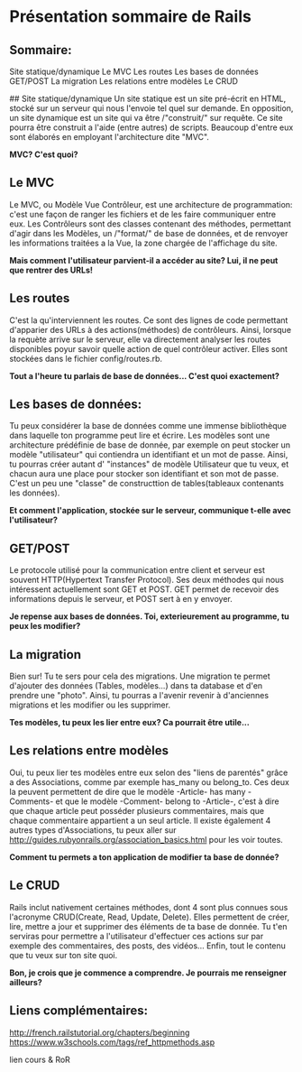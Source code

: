 # Présentation sommaire de Rails

## Sommaire:
Site statique/dynamique
Le MVC
Les routes
Les bases de données
GET/POST
La migration
Les relations entre modèles
Le CRUD

## Site statique/dynamique
Un site statique est un site pré-écrit en HTML, stocké sur un serveur qui nous l'envoie tel quel sur demande. En opposition, un site dynamique est un site qui va être /"construit/" sur requête. Ce site pourra être construit a l'aide (entre autres) de scripts. Beaucoup d'entre eux sont élaborés en employant l'architecture dite "MVC".

**__MVC? C'est quoi?__**

## Le MVC
Le MVC, ou Modèle Vue Contrôleur, est une architecture de programmation: c'est une façon de ranger les fichiers et de les faire communiquer entre eux. Les Contrôleurs sont des classes contenant des méthodes, permettant d'agir dans les Modèles, un /"format/" de base de données, et de renvoyer les informations traitées a la Vue, la zone chargée de l'affichage du site.

**__Mais comment l'utilisateur parvient-il a accéder au site? Lui, il ne peut que rentrer des URLs!__**

## Les routes
C'est la qu'interviennent les routes. Ce sont des lignes de code permettant d'apparier des URLs à des actions(méthodes) de contrôleurs. Ainsi, lorsque la requète arrive sur le serveur, elle va directement analyser les routes disponibles poyur savoir quelle action de quel contrôleur activer. Elles sont stockées dans le fichier config/routes.rb.

**__Tout a l'heure tu parlais de base de données... C'est quoi exactement?__**

## Les bases de données:
Tu peux considérer la base de données comme une immense bibliothèque dans laquelle ton programme peut lire et écrire. Les modèles sont une architecture prédéfinie de base de donnée, par exemple on peut stocker un modèle \"utilisateur\" qui contiendra un identifiant et un mot de passe. Ainsi, tu pourras créer autant d' \"instances\" de modèle Utilisateur que tu veux, et chacun aura une place pour stocker son identifiant et son mot de passe. C'est un peu une \"classe\" de constructtion de tables(tableaux contenants les données).

**__Et comment l'application, stockée sur le serveur, communique t-elle avec l'utilisateur?__**

## GET/POST
Le protocole utilisé pour la communication entre client et serveur est souvent HTTP(Hypertext Transfer Protocol). Ses deux méthodes qui nous intéressent actuellement sont GET et POST. GET permet de recevoir des informations depuis le serveur, et POST sert à en y envoyer.

**__Je repense aux bases de données. Toi, exterieurement au programme, tu peux les modifier?__**

## La migration
Bien sur! Tu te sers pour cela des migrations. Une migration te permet d'ajouter des données (Tables, modèles...) dans ta database et d'en prendre une "photo". Ainsi, tu pourras a l'avenir revenir à d'anciennes migrations et les modifier ou les supprimer.

**__Tes modèles, tu peux les lier entre eux? Ca pourrait être utile...__**

## Les relations entre modèles
Oui, tu peux lier tes modèles entre eux selon des "liens de parentés" grâce a des Associations, comme par exemple has\_many ou belong\_to. Ces deux la peuvent permettent de dire que le modèle -Article- has many -Comments- et que le modèle -Comment- belong to -Article-, c'est à dire que chaque article peut posséder plusieurs commentaires, mais que chaque commentaire appartient a un seul article. Il existe également 4 autres types d'Associations, tu peux aller sur http://guides.rubyonrails.org/association_basics.html pour les voir toutes.

**__Comment tu permets a ton application de modifier ta base de donnée?__**

## Le CRUD
Rails inclut nativement certaines méthodes, dont 4 sont plus connues sous l'acronyme CRUD(Create, Read, Update, Delete). Elles permettent de créer, lire, mettre a jour et supprimer des éléments de ta base de donnée. Tu t'en serviras pour permettre a l'utilisateur d'effectuer ces actions sur par exemple des commentaires, des posts, des vidéos... Enfin, tout le contenu que tu veux sur ton site quoi.

**__Bon, je crois que je commence a comprendre. Je pourrais me renseigner ailleurs?__**

## Liens complémentaires:
http://french.railstutorial.org/chapters/beginning
https://www.w3schools.com/tags/ref_httpmethods.asp







lien cours & RoR
